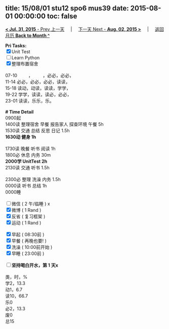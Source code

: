 title: 15/08/01 stu12 spo6 mus39
date: 2015-08-01 00:00:00
toc: false
---
[**< Jul. 31, 2015** - Prev 上一天](/lifelogs/2015/07/d31.html) &nbsp; &nbsp; | &nbsp; &nbsp; [下一天 Next - **Aug. 02, 2015 >**](/lifelogs/2015/08/d02.html) &nbsp; &nbsp; |  &nbsp; &nbsp; [返回月历 **Back to Month ^**](/lifelogs/2015/08/index.html)
<br/><div><strong>Pri Tasks:</strong></div><div><input checked="true" type="checkbox"/>Unit Test</div><div><input type="checkbox"/>Learn Python</div><div><input checked="true" type="checkbox"/>整理布置宿舍</div><div><br/></div><div>07-10         ，        ，必必，必必，</div><div>11-14 必必，必必，必必，读读，</div><div>15-18 读动，动读，读读，学学，</div><div>19-22 学学，读读，读必，必必，</div><div>23-01 读读，乐乐，乐。</div><div><br/></div><div><b># Time Detail</b></div><div>0900起</div><div>1400读 整理宿舍 早餐 报告家人 探查环境 午餐 5h</div><div>1530读 交通 总结 反思 日记 1.5h</div><div><b>1630动 健身 1h</b></div><div><b><br/></b></div><div>1730读 晚餐 听书 阅读 1h</div><div>1800必 休息 内务 30m</div><div><b>2000学 UnitTest 2h</b></div><div>2130读 交通 听书 1.5h</div><div><br/></div><div>2300必 整理 洗澡 内务 1.5h</div><div>0000读 听书 总结 1h </div><div>0000睡</div><div><br/></div><div><input type="checkbox"/>微信 ( 2 午/临睡 ) x</div><div><input checked="true" type="checkbox"/>微博 ( 1 Rand ) </div><div><input checked="true" type="checkbox"/>反省 ( 复习框架 ) </div><div><input checked="true" type="checkbox"/>运动 ( 1 Rand ) </div><div><br/></div><div><input checked="true" type="checkbox"/>早起 ( 08:30前 ) </div><div><input checked="true" type="checkbox"/>早餐 ( 再晚也要! ) </div><div><input checked="true" type="checkbox"/>洗澡 ( 10:00前开始 ) <br/></div><div><input checked="true" type="checkbox"/>早睡 ( 23:00前 ) </div><div><b><br/></b></div><div><b><input type="checkbox"/>坚持喝白开水，第 1 天x</b></div><div><br clear="none"/></div><div>类，时，%</div><div>学2，13.3</div><div>动1，6.7</div><div>读10，66.7</div><div>乐0<br clear="none"/>必2，13.3<br clear="none"/>废0<br clear="none"/>总15</div>